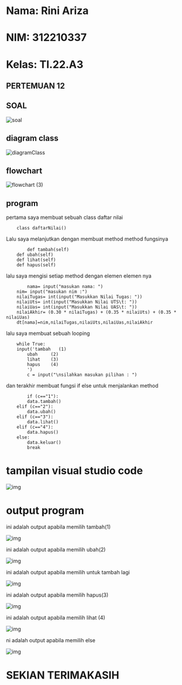 # Nama: Rini Ariza
# NIM: 312210337
# Kelas: TI.22.A3

## PERTEMUAN 12
## SOAL

![soal](https://user-images.githubusercontent.com/115542704/206460646-4c089e2d-9d9c-427b-a326-d43c633e78d6.png)

## diagram class

![diagramClass](https://user-images.githubusercontent.com/115542704/206462308-ab57022f-da40-422a-9e52-1c59252d2123.png)

## flowchart

![flowchart (3)](https://user-images.githubusercontent.com/115542704/206462353-41fd2d95-2329-4f92-9403-e679c5bc1784.png)

## program

pertama saya membuat sebuah class daftar nilai

        class daftarNilai()

Lalu saya melanjutkan dengan membuat method method fungsinya

            def tambah(self)
        def ubah(self)
        def lihat(self)
        def hapus(self)

lalu saya mengisi setiap method dengan elemen elemen nya

            nama= input("masukan nama: ")
        nim= input("masukan nim :")                                         
        nilaiTugas= int(input("Masukkan Nilai Tugas: "))
        nilaiUts= int(input("Masukkan Nilai UTS\t: "))            
        nilaiUas= int(input("Masukkan Nilai UAS\t: "))             
        nilaiAkhir= (0.30 * nilaiTugas) + (0.35 * nilaiUts) + (0.35 * nilaiUas)
        dt[nama]=nim,nilaiTugas,nilaiUts,nilaiUas,nilaiAkhir

lalu saya membuat sebuah looping

        while True:
        input('tambah   (1)
            ubah     (2)
            lihat    (3)
            hapus    (4)
            ')
            c = input("\nsilahkan masukan pilihan : ")

  dan terakhir membuat fungsi if else untuk menjalankan method

            if (c=="1"):
            data.tambah()
        elif (c=="2"):
            data.ubah()
        elif (c=="3"):
            data.lihat()
        elif (c=="4"):
            data.hapus()
        else:
            data.keluar()
            break         

# tampilan visual studio code

![img](gambar/vscode.png)


# output program

ini adalah output apabila memilih tambah(1)

![img](gambar/tambah.png)

ini adalah output apabila memilih ubah(2)

![img](gambar/ubah.png)

ini adalah output apabila memilih untuk tambah lagi

![img](gambar/tambah1.png)

ini adalah output apabila memilih hapus(3)

![img](gambar/hapus.png)

ini adalah output apabila memilih lihat (4)

![img](gambar/lihat.png)

ni adalah output apabila memilih else

![img](gambar/ss1.png)

# SEKIAN TERIMAKASIH


